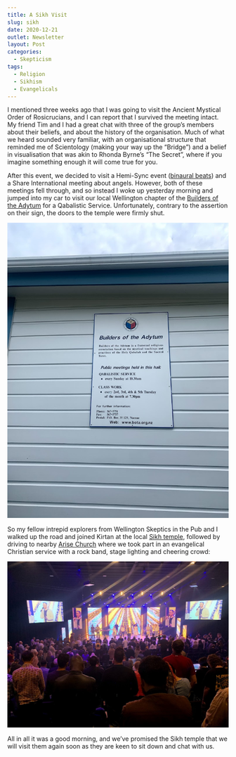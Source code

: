 ```yaml
---
title: A Sikh Visit
slug: sikh
date: 2020-12-21
outlet: Newsletter
layout: Post
categories:
  - Skepticism
tags:
  - Religion
  - Sikhism
  - Evangelicals
---
```


I mentioned three weeks ago that I was going to visit the Ancient Mystical Order of Rosicrucians, and I can report that I survived the meeting intact. My friend Tim and I had a great chat with three of the group’s members about their beliefs, and about the history of the organisation. Much of what we heard sounded very familiar, with an organisational structure that reminded me of Scientology (making your way up the “Bridge”) and a belief in visualisation that was akin to Rhonda Byrne’s “The Secret”, where if you imagine something enough it will come true for you.

<!-- more -->

After this event, we decided to visit a Hemi-Sync event ([binaural beats](https://en.wikipedia.org/wiki/Beat_(acoustics)#Binaural_beats)) and a Share International meeting about angels. However, both of these meetings fell through, and so instead I woke up yesterday morning and jumped into my car to visit our local Wellington chapter of the [Builders of the Adytum](https://en.wikipedia.org/wiki/Builders_of_the_Adytum) for a Qabalistic Service. Unfortunately, contrary to the assertion on their sign, the doors to the temple were firmly shut.

![BOTA](./IMG_9533.jpg)

So my fellow intrepid explorers from Wellington Skeptics in the Pub and I walked up the road and joined Kirtan at the local [Sikh temple](https://sites.google.com/view/wellington-gurudwara-sahib), followed by driving to nearby [Arise Church](https://www.arisechurch.com/hutt) where we took part in an evangelical Christian service with a rock band, stage lighting and cheering crowd:

![Arise](./IMG_9539.jpg)

All in all it was a good morning, and we’ve promised the Sikh temple that we will visit them again soon as they are keen to sit down and chat with us.
